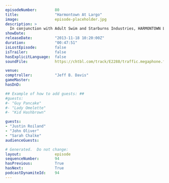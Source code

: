 ```yaml
---
episodeNumber:        80
title:                "Harmontown At Largo"
image:                episode-placeholder.jpg
description: >
  In conjunction with Adult Swim and Starburns Industries, HARMONTOWN Live at Largo Coronet Theatre! Featuring Justin Roiland, John Oliver and Sarah Chalke! (Presented in 128kbps Stereo)
showDate:             
releaseDate:          "2013-11-18 10:20:00Z"
duration:             "00:47:51"
isLostEpisode:        false
isTrailer:            false
hasExplicitLanguage:  false
soundFile:            https://chtbl.com/track/E2288/traffic.megaphone.fm/STA5537922667.mp3?updated=1555625941

venue:                
comptroller:          "Jeff B. Davis"
gameMaster:           
hasDnD:               

## Example of how to add guests: ##
#guests:
#- "Guy Pancake"
#- "Lady Omelette"
#- "Kid Hashbrown"

guests:
- "Justin Roiland"
- "John Oliver"
- "Sarah Chalke"
audienceGuests:

# Generated.  Do not change:
layout:               episode
sequenceNumber:       94
hasPrevious:          True
hasNext:              True
podcastDynamiteId:    94
---
```


<!-- The episode description will be rendered here -->
<!-- Add your content below here -->


